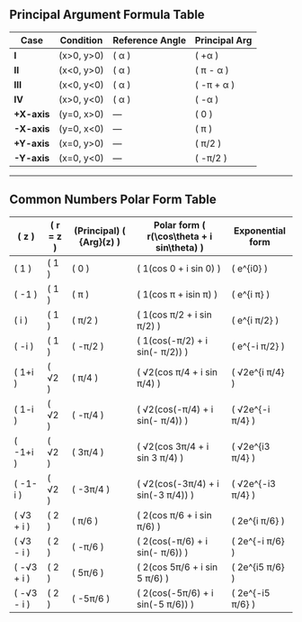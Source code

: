 ## Principal Argument Formula Table

| Case        | Condition             | Reference Angle         | Principal Arg           |
|-------------|-----------------------|-------------------------|-------------------------|
| **I**       | \(x>0, y>0\)          | \( α \)                 | \( +α \)                |
| **II**      | \(x<0, y>0\)          | \( α \)                 | \( π - α \)             |
| **III**     | \(x<0, y<0\)          | \( α \)                 | \( -π + α \)            |
| **IV**      | \(x>0, y<0\)          | \( α \)                 | \( -α \)                |
| **+X-axis** | \(y=0, x>0\)          | —                       | \( 0 \)                 |
| **-X-axis** | \(y=0, x<0\)          | —                       | \( π \)                 |
| **+Y-axis** | \(x=0, y>0\)          | —                       | \( π/2 \)               |
| **-Y-axis** | \(x=0, y<0\)          | —                       | \( -π/2 \)              |

---

## Common Numbers Polar Form Table

|\( z \)       |\( r = z \)   |(Principal) \( {Arg}(z) \)|Polar form \( r(\cos\theta + i sin\theta) \)|Exponential form         |
|--------------|--------------|--------------------------|--------------------------------------------|-------------------------|
|\( 1 \)       |\( 1 \)       |\( 0 \)                   |\( 1(cos 0 + i sin 0) \)                    |\( e^{i0} \)             | 
|\( -1 \)      |\( 1 \)       |\( π \)                   |\( 1(cos π + isin π) \)                     |\( e^{i π} \)            |
|\( i \)       |\( 1 \)       |\( π/2 \)                 |\( 1(cos π/2 + i sin π/2) \)                |\( e^{i π/2} \)          |
|\( -i \)      |\( 1 \)       |\( -π/2 \)                |\( 1(cos(-π/2) + i sin(- π/2)) \)           |\( e^{-i π/2} \)         |
|\( 1+i \)     |\( √2 \)      |\( π/4 \)                 |\( √2(cos π/4 + i sin π/4) \)               |\( √2e^{i π/4} \)        |
|\( 1-i \)     |\( √2 \)      |\( -π/4 \)                |\( √2(cos(-π/4) + i sin(- π/4)) \)          |\( √2e^{-i π/4} \)       |
|\( -1+i \)    |\( √2 \)      |\( 3π/4 \)                |\( √2(cos 3π/4 + i sin 3 π/4) \)            |\( √2e^{i3 π/4} \)       |
|\( -1-i \)    |\( √2 \)      |\( -3π/4 \)               |\( √2(cos(-3π/4) + i sin(-3 π/4)) \)        |\( √2e^{-i3 π/4} \)      |
|\( √3 + i \)  |\( 2 \)       |\( π/6 \)                 |\( 2(cos π/6 + i sin π/6) \)                |\( 2e^{i π/6} \)         |
|\( √3 - i \)  |\( 2 \)       |\( -π/6 \)                |\( 2(cos(-π/6) + i sin(- π/6)) \)           |\( 2e^{-i π/6} \)        |
|\( -√3 + i \) |\( 2 \)       |\( 5π/6 \)                |\( 2(cos 5π/6 + i sin 5 π/6) \)             |\( 2e^{i5 π/6} \)        |
|\( -√3 - i \) |\( 2 \)       |\( -5π/6 \)               |\( 2(cos(-5π/6) + i sin(-5 π/6)) \)         |\( 2e^{-i5 π/6} \)       |